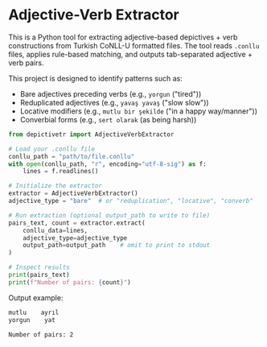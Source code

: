 # Adjective-Verb Extractor

This is a Python tool for extracting adjective-based depictives + verb constructions from Turkish CoNLL-U formatted files. The tool reads `.conllu` files, applies rule-based matching, and outputs tab-separated adjective + verb pairs.


This project is designed to identify patterns such as:
- Bare adjectives preceding verbs (e.g., `yorgun` ("tired"))
- Reduplicated adjectives (e.g., `yavaş yavaş` ("slow slow"))
- Locative modifiers (e.g., `mutlu bir şekilde` ("in a happy way/manner"))
- Converbial forms (e.g., `sert olarak` (as being harsh))

```python
from depictivetr import AdjectiveVerbExtractor

# Load your .conllu file
conllu_path = "path/to/file.conllu"
with open(conllu_path, "r", encoding="utf-8-sig") as f:
    lines = f.readlines()

# Initialize the extractor
extractor = AdjectiveVerbExtractor()
adjective_type = "bare"  # or "reduplication", "locative", "converb"

# Run extraction (optional output_path to write to file)
pairs_text, count = extractor.extract(
    conllu_data=lines,
    adjective_type=adjective_type
    output_path=output_path    # omit to print to stdout
)

# Inspect results
print(pairs_text)
print(f"Number of pairs: {count}")
```

Output example:
```bash
mutlu    ayrıl    
yorgun    yat

Number of pairs: 2
```

